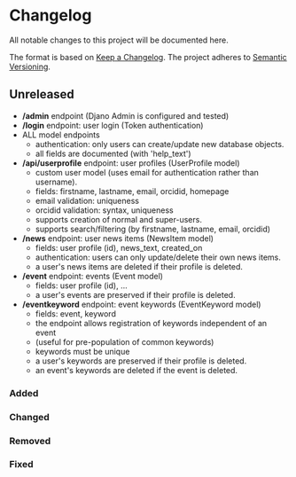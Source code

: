 # Changelog

All notable changes to this project will be documented here.

The format is based on [Keep a Changelog](https://keepachangelog.com/en/1.0.0/).
The project adheres to [Semantic Versioning](https://semver.org/spec/v2.0.0.html).

## Unreleased
- **/admin** endpoint (Djano Admin is configured and tested)
- **/login** endpoint: user login (Token authentication)
- ALL model endpoints
  - authentication: only users can create/update new database objects.
  - all fields are documented (with 'help_text')
- **/api/userprofile** endpoint: user profiles (UserProfile model)
  - custom user model (uses email for authentication rather than username).
  - fields: firstname, lastname, email, orcidid, homepage
  - email validation: uniqueness
  - orcidid validation: syntax, uniqueness
  - supports creation of normal and super-users.
  - supports search/filtering (by firstname, lastname, email, orcidid)
- **/news** endpoint: user news items (NewsItem model)
  - fields: user profile (id), news_text, created_on
  - authentication: users can only update/delete their own news items.
  - a user's news items are deleted if their profile is deleted.
- **/event** endpoint: events (Event model)
  - fields: user profile (id), ...
  - a user's events are preserved if their profile is deleted.
- **/eventkeyword** endpoint: event keywords (EventKeyword model)
  - fields: event, keyword
  - the endpoint allows registration of keywords independent of an event
  - (useful for pre-population of common keywords)
  - keywords must be unique
  - a user's keywords are preserved if their profile is deleted.
  - an event's keywords are deleted if the event is deleted.

### Added
### Changed
### Removed
### Fixed
